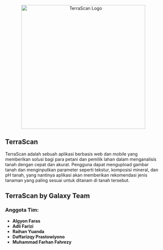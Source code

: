 <p align="center"><a href="https://terrascan.rf.gd" target="_blank"><img src="http://terrascan.rf.gd/assets/images/logo.svg" width="400" alt="TerraScan Logo"></a></p>

## TerraScan

TerraScan adalah sebuah aplikasi berbasis web dan mobile yang memberikan solusi bagi para petani dan pemilik lahan dalam menganalisis tanah dengan cepat dan akurat. Pengguna dapat mengupload gambar tanah dan menginputkan parameter seperti tekstur, komposisi mineral, dan pH tanah, yang nantinya aplikasi akan memberikan rekomendasi jenis tanaman yang paling sesuai untuk ditanam di tanah tersebut.

## TerraScan by Galaxy Team

### Anggota Tim:
- **Algyon Faras**
- **Adli Farizi**
- **Raihan Yuanda**
- **Daffarizqy Prastowiyono**
- **Muhammad Farhan Fahrezy**
